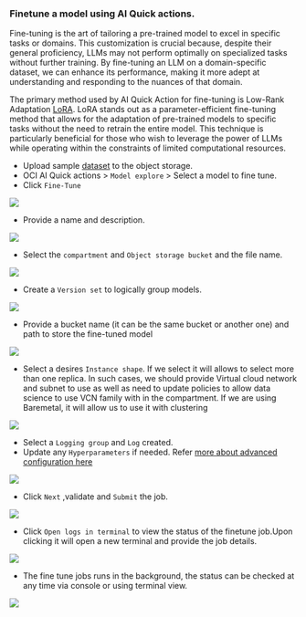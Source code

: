 ### Finetune a model using AI Quick actions.

Fine-tuning is the art of tailoring a pre-trained model to excel in specific tasks or domains. This customization is crucial because, despite their general proficiency, LLMs may not perform optimally on specialized tasks without further training. By fine-tuning an LLM on a domain-specific dataset, we can enhance its performance, making it more adept at understanding and responding to the nuances of that domain.

The primary method used by AI Quick Action for fine-tuning is Low-Rank Adaptation [LoRA](https://huggingface.co/docs/peft/main/en/conceptual_guides/lora). LoRA stands out as a parameter-efficient fine-tuning method that allows for the adaptation of pre-trained models to specific tasks without the need to retrain the entire model. This technique is particularly beneficial for those who wish to leverage the power of LLMs while operating within the constraints of limited computational resources.

- Upload sample [dataset](../files/finetune_with_sm.jsonl) to the object storage.
- OCI AI Quick actions > `Model explore` > Select a model to fine tune.
- Click `Fine-Tune`

![](images/finetune_view.png)
- Provide a name and description.

![](images/tune-base.png)

- Select the `compartment` and `Object storage bucket` and the file name.

![](images/fine-jsonl-path.png)

- Create a `Version set` to logically group models.

![](images/version_set_create.png)

- Provide a bucket name (it can be the same bucket or another one) and path to store the fine-tuned model

![](images/fn-output-bucket.png)

- Select a desires `Instance shape`. If we select it will allows to select more than one replica. In such cases, we should provide Virtual cloud network and subnet to use as well as need to update policies to allow data science to use VCN family with in the compartment. If we are using Baremetal, it will allow us to use it with clustering

![](images/fn-replica.png)

- Select a `Logging group` and `Log` created.
- Update any `Hyperparameters` if needed. Refer [more about advanced configuration here](https://github.com/oracle-samples/oci-data-science-ai-samples/blob/main/ai-quick-actions/fine-tuning-tips.md#advanced-finetuning-options)

![](images/fn-advanced-config.png)

- Click `Next` ,validate and `Submit` the job.

![](images/fn-progress.png)

- Click `Open logs in terminal` to view the status of the finetune job.Upon clicking it will open a new terminal and provide the job details.

![](images/fn-progress.png)

- The fine tune jobs runs in the background, the status can be checked at any time via console or using terminal view.

![](images/accelerate.png)





